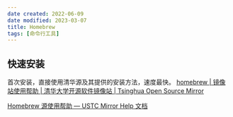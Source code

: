 ```yaml
---
date created: 2022-06-09
date modified: 2023-03-07
title: Homebrew
tags: [命令行工具]
---
```


## 快速安装

首次安装，直接使用清华源及其提供的安装方法，速度最快。
[homebrew | 镜像站使用帮助 | 清华大学开源软件镜像站 | Tsinghua Open Source Mirror](https://mirrors.tuna.tsinghua.edu.cn/help/homebrew/)

[Homebrew 源使用帮助 — USTC Mirror Help 文档](https://mirrors.ustc.edu.cn/help/brew.git.html)
